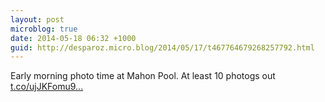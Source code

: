 ```yaml
---
layout: post
microblog: true
date: 2014-05-18 06:32 +1000
guid: http://desparoz.micro.blog/2014/05/17/t467764679268257792.html
---
```

Early morning photo time at Mahon Pool. At least 10 photogs out [t.co/ujJKFomu9...](http://t.co/ujJKFomu9d)
